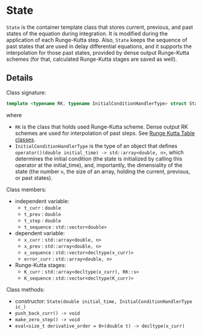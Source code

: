 # State

``State`` is the container template class that stores current, previous, and past states of the equation during integration. It is modified during the application of each Runge-Kutta step. Also, `State` keeps the sequence of past states that are used in delay differential equations, and it supports the interpolation for those past states, provided by dense output Runge-Kutta schemes (for that, calculated Runge-Kutta stages are saved as well).

## Details 

Class signature:
```c++
template <typename RK, typename InitialConditionHandlerType> struct State;
```
where
- `RK` is the class that holds used Runge-Kutta scheme. Dense output RK schemes are used for interpolation of past steps. See [Runge Kutta Table classes](rk_tables.md).
- `InitialConditionHandlerType` is the type of an object that defines `operator()(double initial_time) -> std::array<double, n>`, which determines the initial condition (the state is initialized by calling this operator at the initial_time), and, importantly, the dimensiality of the state (the number `n`, the size of an array, holding the current, previous, or past states).

Class members:
- independent variable:
    - `t_curr` : `double`
    - `t_prev` : `double`
    - `t_step` : `double`
    - `t_sequence` : `std::vector<double>`
- dependent variable:
    - `x_curr` : `std::array<double, n>`
    - `x_prev` : `std::array<double, n>`
    - `x_sequence` : `std::vector<decltype(x_curr)>`
    - `error_curr` : `std::array<double, n>`
- Runge-Kutta stages:
    - `K_curr` : `std::array<decltype(x_curr), RK::s>` 
    - `K_sequence` : `std::vector<decltype(K_curr)>` 
   

Class methods:
- constructor: `State(double initial_time, InitialConditionHandlerType ic_)`
- `push_back_curr() -> void`
- `make_zero_step() -> void`
- `eval<size_t derivative_order = 0>(double t) -> decltype(x_curr)` 
